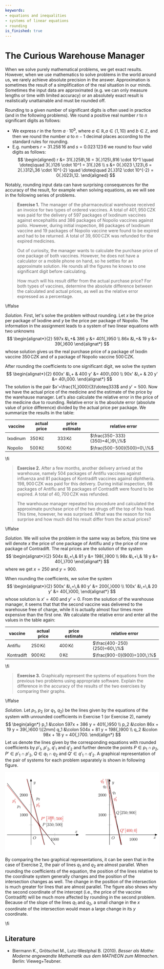 ```yaml
---
keywords:
- equations and inequalities
- systems of linear equations
- rounding
is_finished: true
---
```


# The Curious Warehouse Manager

When we solve purely mathematical problems, we get exact results. 
However, when we use mathematics to solve problems in the world around us, 
we rarely achieve absolute precision in the answer. 
Approximation is sometimes the result of
a simplification of the real situation in our minds. 
Sometimes the input data are approximated 
(e.g. we can only measure lengths or time with limited accuracy) 
or an absolutely exact result is realistically unattainable 
and must be rounded off.

Rounding to a given number of significant digits 
is often used in practice (and in the following problems). 
We round a positive real number $r$ to $n$ significant digits as follows:

* We express $r$ in the form $a\cdot 10^b$, where $a\in\mathbb{R}$,$a\in\left\langle 1,10 \right)$ and $b\in\mathbb{Z}$,
and then we round the number $a$ to $n-1$ decimal places according to the standard rules for rounding.
* E.g. numbers $r=31{.}258\,16$ and $s=0{.}023 \,123\,6$ 
we round to four valid digits as follows:
$$
\begin{aligned}
r &= 31{.}258\,16 = 3{.}125\,816 \cdot 10^1 \quad \doteq\quad 3{.}126 \cdot 10^1 = 31{.}26 \\
s &= 0{.}023 \,123\,6 = 2{.}312\,36 \cdot 10^{-2} \quad \doteq\quad 2{.}312 \cdot 10^{-2} = 0{.}023\,12.
\end{aligned}
$$

Notably, rounding input data can have surprising consequences for the accuracy of the result,
for example when solving equations, as we will see in the following series of problems.

> **Exercise 1.** The manager of the pharmaceutical warehouse received
> an invoice for two types of ordered vaccines.
> A total of $401{,}950\,\text{CZK}$ was paid for the delivery of
> $597$ packages of Ixodinum vaccines against encephalitis
> and $386$ packages of Nopolio vaccines against polio.
> However, during initial inspection, $86$ packages of Ixodinum vaccine
> and $19$ packages of Nopolio vaccine were found to be expired
> and had to be returned. A total of $39{,}600\,\text{CZK}$ was refunded
> for the expired medicines.
>
> Out of curiosity, the manager
> wants to calculate the purchase price of one package of both vaccines.
> However, he does not have a calculator or a mobile phone on hand,
> so he settles for an approximate solution.
> He rounds all the figures he knows to one significant digit before calculating.
>
> How much will his result differ from the actual purchase price?
> For both types of vaccines, determine the absolute difference between
> the calculated and actual prices, as well as the relative error expressed as a percentage.

\iffalse

*Solution.* First, let's solve the problem without rounding. 
Let $x$ be the price per package of Ixodine and $y$ be the price per package of Nopolio. 
The information in the assignment leads to a system of two linear equations with two unknowns
$$
\begin{alignat*}{2}
597x &\,+& 386 y &= 401{,}950 \\
86x &\,+& 19 y &= 39{,}600
\end{alignat*}
$$
whose solution gives us the real purchase price 
of a package of Ixodin vaccine $350\,\text{CZK}$ 
and of a package of Nopolio vaccine $500\,\text{CZK}$.

After rounding the coefficients to one significant digit, we solve the system
$$
\begin{alignat*}{2}
600x' &\,+ & 400 y' &= 400\,000 \\
90x' &\,+ & 20 y' &= 40\,000.
\end{alignat*}
$$
The solution is the pair $x'=\frac{1{,}000}{3}\doteq333$ and $y'=500$.
Now we have the actual price of the medicine and the estimate of the price by the warehause manager. 
Let's also calculate the relative error in the price of the medicine due to rounding. 
Relative error is the absolute error (absolute value of price difference) 
divided by the actual price per package. 
We summarize the results in the table:

| vaccine  | actual price | price estimate | relative error |
| ------------- | ------------- | --- | --- |
| Ixodinum  | $350\,\text{Kč}$  | $333\,\text{Kč}$ | $\frac{350-333}{350}=4{,}9\,\%$ |
| Nopolio | $500\,\text{Kč}$  | $500\,\text{Kč}$ | $\frac{500-500}{500}=0\,\%$ | 

\fi

> **Exercise 2.** After a few months, another delivery arrived at the warehouse,
> namely $504$ packages of Antiflu vaccines against influenza
> and $81$ packages of Kontradift vaccines against diphtheria.
> $198{,}900\,\text{CZK}$ was paid for this delivery. During initial inspection,
> $98$ packages of Antiflu and $18$ packages of Contradift were found to be expired.
> A total of $40{,}700\,\text{CZK}$ was refunded.
>
> The warehouse manager repeated his procedure
> and calculated the approximate purchase price of the two drugs off the top of his head.
> This time, however, he was surprised.
> What was the reason for his surprise
> and how much did his result differ from the actual prices?

\iffalse

*Solution.* We will solve the problem in the same way as before, 
this time we will denote $x$ the price of one package of Antiflu 
and $y$ the price of one package of Contradift. 
The real prices are the solution of the system
$$
\begin{alignat*}{2}
504x &\,+\,& 81 y &= 198{,}900 \\
98x &\,+\,& 18 y &= 40{,}700
\end{alignat*}
$$
where we get $x=250$ and $y=900$. 

When rounding the coefficients, we solve the system
$$
\begin{alignat*}{2}
500x' &\,+\,& 80 y' &= 200{,}000 \\
100x' &\,+\,& 20 y' &= 40{,}000,
\end{alignat*}
$$
whose solution is $x'=400$ and $y'=0$.
From the solution of the warehouse manager, it seems that
that the second vaccine was delivered to the warehouse free of charge,
while it is actually almost four times more expensive than the first one.
We calculate the relative error and enter all the values in the table again:

| vaccine  | actual price | price estimate | relative error |
| ------------- | ------------- | --- | --- |
| Antiflu  | $250\,\text{Kč}$  | $400\,\text{Kč}$ | $\frac{400-250}{250}=60\,\%$ |
| Kontradift | $900\,\text{Kč}$  | $0\,\text{Kč}$ | $\frac{900-0}{900}=100\,\%$ | 

\fi

> **Exercise 3.** Graphically represent the systems of equations
> from the previous two problems using appropriate software.
> Explain the difference in the accuracy of the results of the two exercises
> by comparing their graphs.

\iffalse

*Solution.* Let $p_1$, $p_2$ (or $q_1$, $q_2$) be the lines 
given by the equations of the system with unrounded coefficients 
in Exercise 1 (or Exercise 2), namely
$$
\begin{align*}
p_1 &\colon 597x + 386 y = 401{,}950 \\
p_2 &\colon 86x + 19 y = 39{,}600 \\[2mm]
q_1 &\colon 504x + 81 y = 198{,}900 \\
q_2 &\colon 98x + 18 y = 40{,}700.
\end{align*}
$$
Let us denote the lines given by the corresponding equations 
with rounded coefficients by $p'_1$, $p'_2$, $q'_1$ and $q'_2$ 
and further denote the points $P\in p_1\cap p_2$, $P'\in p'_1\cap p'_2$, 
$Q\in q_1\cap q_2$ and $Q'\in q'_1\cap q'_2$. 
A graphical representation of the pair of systems 
for each problem separately is shown in following figure. 

![Graphic representation of the systems](math4you_00023.jpg)

By comparing the two graphical representations, 
it can be seen that in the case of Exercise 2, 
the pair of lines $q_1$ and $q_2$ are almost parallel. 
When rounding the coefficients of the equation, 
the position of the lines relative to the coordinate system 
generally changes and the position of the intersection changes as well. 
The change in the position of the intersection is much 
greater for lines that are almost parallel. 
The figure also shows why the second coordinate of the intercept 
(i.e., the price of the vaccine Contradift) will be much 
more affected by rounding in the second problem. 
Because of the slope of the lines $q_1$ and $q_2$, 
a small change in the $x$ coordinate of the intersection would mean
a large change in its $y$ coordinate.

\fi

## Literature

* Biermann K., Grötschel M., Lutz-Westphal B. (2010). *Besser als Mathe: Moderne angewandte Mathematik aus dem MATHEON zum Mitmachen*. Berlin: Vieweg+Teubner.
